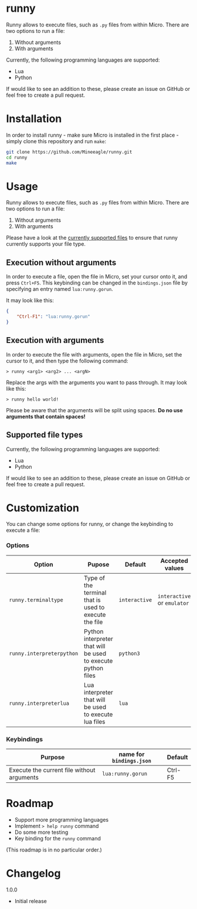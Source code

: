 # runny
Runny allows to execute files, such as `.py` files from within Micro. There are two options to run a file:

1. Without arguments
2. With arguments

Currently, the following programming languages are supported:

- Lua
- Python

If would like to see an addition to these, please create an issue on GitHub or feel free to create a pull request.

# Installation

In order to install runny - make sure Micro is installed in the first place - simply clone this repository and run `make`:

```bash
git clone https://github.com/Mineeagle/runny.git
cd runny
make
```

# Usage

Runny allows to execute files, such as `.py` files from within Micro. There are two options to run a file:
1. Without arguments
2. With arguments

Please have a look at the [currently supported files](#supported-file-types) to ensure that runny currently supports your file type.

## Execution without arguments

In order to execute a file, open the file in Micro, set your cursor onto it, and press `Ctrl+F5`. This keybinding can be changed in the `bindings.json` file by specifying an entry named `lua:runny.gorun`.

It may look like this:

```json
{
    "Ctrl-F1": "lua:runny.gorun"
}
```

## Execution with arguments

In order to execute the file with arguments, open the file in Micro, set the cursor to it, and then type the following command:

```
> runny <arg1> <arg2> ... <argN>
```

Replace the args with the arguments you want to pass through. It may look like this:

```
> runny hello world!
```

Please be aware that the arguments will be split using spaces. **Do no use arguments that contain spaces!**

## Supported file types

Currently, the following programming languages are supported:

- Lua
- Python

If would like to see an addition to these, please create an issue on GitHub or feel free to create a pull request.

# Customization

You can change some options for runny, or change the keybinding to execute a file:

### Options
| Option                    | Pupose                                                       | Default       | Accepted values             |
|---------------------------|--------------------------------------------------------------|---------------|-----------------------------|
| `runny.terminaltype`      | Type of the terminal that is used to execute the file        | `interactive` | `interactive` or `emulator` |
| `runny.interpreterpython` | Python interpreter that will be used to execute python files | `python3`     |                             |
| `runny.interpreterlua`    | Lua interpreter that will be used to execute lua files       | `lua`         |                             |

### Keybindings
| Purpose                                    | name for `bindings.json` | Default |
|--------------------------------------------|--------------------------|---------|
| Execute the current file without arguments | `lua:runny.gorun`         | Ctrl-F5 |

# Roadmap

- Support more programming languages
- Implement `> help runny` command
- Do some more testing
- Key binding for the `runny` command

(This roadmap is in no particular order.)

# Changelog

1.0.0
- Initial release